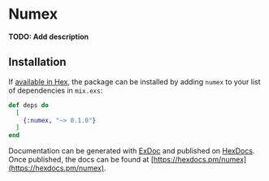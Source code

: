 # Numex

**TODO: Add description**

## Installation

If [available in Hex](https://hex.pm/docs/publish), the package can be installed
by adding `numex` to your list of dependencies in `mix.exs`:

```elixir
def deps do
  [
    {:numex, "~> 0.1.0"}
  ]
end
```

Documentation can be generated with [ExDoc](https://github.com/elixir-lang/ex_doc)
and published on [HexDocs](https://hexdocs.pm). Once published, the docs can
be found at [https://hexdocs.pm/numex](https://hexdocs.pm/numex).

